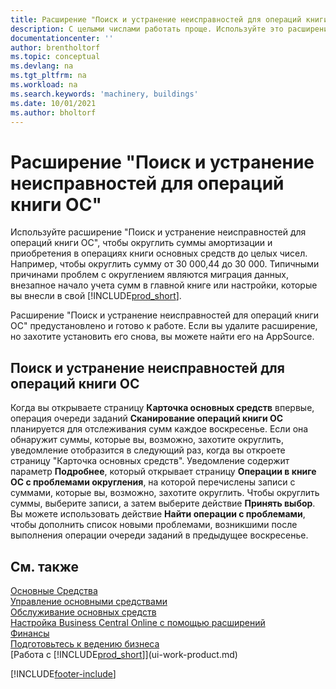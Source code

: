 ```yaml
---
title: Расширение "Поиск и устранение неисправностей для операций книги ОС"
description: С целыми числами работать проще. Используйте это расширение для округления сумм основных средств в книге ОС.
documentationcenter: ''
author: brentholtorf
ms.topic: conceptual
ms.devlang: na
ms.tgt_pltfrm: na
ms.workload: na
ms.search.keywords: 'machinery, buildings'
ms.date: 10/01/2021
ms.author: bholtorf
---
```

# <a name="the-troubleshooting-fa-ledger-entries-extension"></a><a name="the-troubleshooting-fa-ledger-entries-extension"></a>Расширение "Поиск и устранение неисправностей для операций книги ОС"
Используйте расширение "Поиск и устранение неисправностей для операций книги ОС", чтобы округлить суммы амортизации и приобретения в операциях книги основных средств до целых чисел. Например, чтобы округлить сумму от 30 000,44 до 30 000. Типичными причинами проблем с округлением являются миграция данных, внезапное начало учета сумм в главной книге или настройки, которые вы внесли в свой [!INCLUDE[prod_short](includes/prod_short.md)].

Расширение "Поиск и устранение неисправностей для операций книги ОС" предустановлено и готово к работе. Если вы удалите расширение, но захотите установить его снова, вы можете найти его на AppSource.

## <a name="troubleshooting-fixed-asset-ledger-entries"></a><a name="troubleshooting-fixed-asset-ledger-entries"></a>Поиск и устранение неисправностей для операций книги ОС
Когда вы открываете страницу **Карточка основных средств** впервые, операция очереди заданий **Сканирование операций книги ОС** планируется для отслеживания сумм каждое воскресенье. Если она обнаружит суммы, которые вы, возможно, захотите округлить, уведомление отобразится в следующий раз, когда вы откроете страницу "Карточка основных средств". Уведомление содержит параметр **Подробнее**, который открывает страницу **Операции в книге ОС с проблемами округления**, на которой перечислены записи с суммами, которые вы, возможно, захотите округлить. Чтобы округлить суммы, выберите записи, а затем выберите действие **Принять выбор**. Вы можете использовать действие **Найти операции с проблемами**, чтобы дополнить список новыми проблемами, возникшими после выполнения операции очереди заданий в предыдущее воскресенье.

## <a name="see-also"></a><a name="see-also"></a>См. также
[Основные Средства](fa-manage.md)  
[Управление основными средствами](fa-manage.md)  
[Обслуживание основных средств](fa-how-maintain.md)  
[Настройка Business Central Online с помощью расширений](ui-extensions.md)  
[Финансы](finance.md)  
[Подготовьтесь к ведению бизнеса](ui-get-ready-business.md)  
[Работа с [!INCLUDE[prod_short](includes/prod_short.md)]](ui-work-product.md)  


[!INCLUDE[footer-include](includes/footer-banner.md)]



